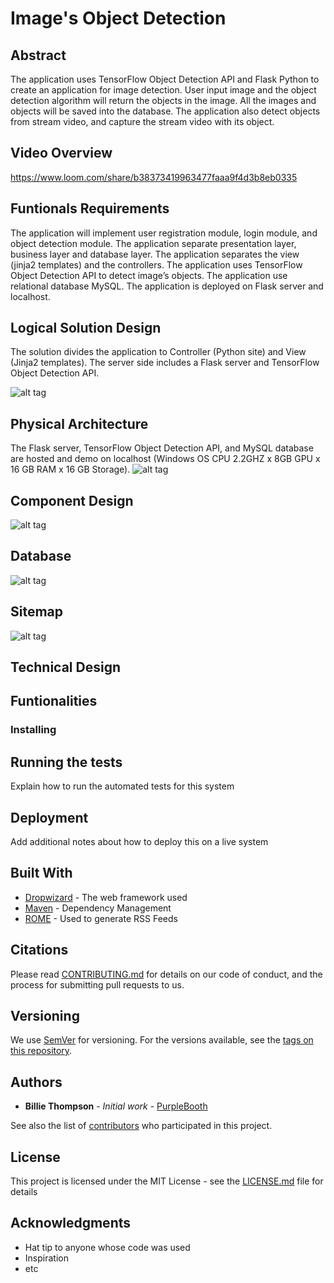 # Image's Object Detection
## Abstract
The application uses TensorFlow Object Detection API and Flask Python to create an application for image detection. User input image and the object detection algorithm will return the objects in the image. All the images and objects will be saved into the database. The application also detect objects from stream video, and capture the stream video with its object.

## Video Overview
https://www.loom.com/share/b38373419963477faaa9f4d3b8eb0335

## Funtionals Requirements
The application will implement user registration module, login module, and object detection module. 
The application separate presentation layer, business layer and database layer. 
The application separates the view (jinja2 templates) and the controllers. 
The application uses TensorFlow Object Detection API to detect image’s objects.
The application use relational database MySQL. 
The application is deployed on Flask server and localhost. 


## Logical Solution Design
The solution divides the application to Controller (Python site) and View (Jinja2 templates). The server side includes a Flask server and TensorFlow Object Detection API.

![alt tag](https://github.com/chuongngd/Images-Object-Detection/blob/master/pictures/logical.png)
## Physical Architecture
The Flask server, TensorFlow Object Detection API, and MySQL database are hosted and demo on localhost (Windows OS CPU 2.2GHZ x 8GB GPU x 16 GB RAM x 16 GB Storage). 
![alt tag](https://github.com/chuongngd/Images-Object-Detection/blob/master/pictures/physical.png)

## Component Design
![alt tag](https://github.com/chuongngd/Images-Object-Detection/blob/master/pictures/component.png)

## Database
![alt tag](https://github.com/chuongngd/Images-Object-Detection/blob/master/pictures/ER.png)

## Sitemap
![alt tag](https://github.com/chuongngd/Images-Object-Detection/blob/master/pictures/sitemap.png)
## Technical Design

## Funtionalities 



### Installing



## Running the tests

Explain how to run the automated tests for this system


## Deployment

Add additional notes about how to deploy this on a live system

## Built With

* [Dropwizard](http://www.dropwizard.io/1.0.2/docs/) - The web framework used
* [Maven](https://maven.apache.org/) - Dependency Management
* [ROME](https://rometools.github.io/rome/) - Used to generate RSS Feeds

## Citations

Please read [CONTRIBUTING.md](https://gist.github.com/PurpleBooth/b24679402957c63ec426) for details on our code of conduct, and the process for submitting pull requests to us.

## Versioning

We use [SemVer](http://semver.org/) for versioning. For the versions available, see the [tags on this repository](https://github.com/your/project/tags). 

## Authors

* **Billie Thompson** - *Initial work* - [PurpleBooth](https://github.com/PurpleBooth)

See also the list of [contributors](https://github.com/your/project/contributors) who participated in this project.

## License

This project is licensed under the MIT License - see the [LICENSE.md](LICENSE.md) file for details

## Acknowledgments

* Hat tip to anyone whose code was used
* Inspiration
* etc

